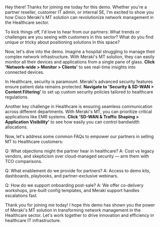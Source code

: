 Hey there! Thanks for joining me today for this demo. Whether you're a partner reseller, customer IT admin, or internal SE, I'm excited to show you how Cisco Meraki's MT solution can revolutionize network management in the Healthcare sector.

To kick things off, I'd love to hear from our partners: What trends or challenges are you seeing with customers in this sector? What do you find unique or tricky about positioning solutions in this space?

Now, let's dive into the demo. Imagine a hospital struggling to manage their complex network infrastructure. With Meraki's MT solution, they can easily monitor all their devices and applications from a single pane of glass. **Click 'Network-wide > Monitor > Clients'** to see real-time insights into connected devices.

In Healthcare, security is paramount. Meraki's advanced security features ensure patient data remains protected. **Navigate to 'Security & SD-WAN > Content Filtering'** to set up custom security policies tailored to healthcare regulations.

Another key challenge in Healthcare is ensuring seamless communication across different departments. With Meraki's MT, you can prioritize critical applications like EMR systems. **Click 'SD-WAN & Traffic Shaping > Application Visibility'** to see how easily you can control bandwidth allocations.

Now, let's address some common FAQs to empower our partners in selling MT to Healthcare customers:

Q: What objections might the partner hear in healthcare?
A: Cost vs legacy vendors, and skepticism over cloud-managed security — arm them with TCO comparisons.

Q: What enablement do we provide for partners?
A: Access to demo kits, dashboards, playbooks, and partner-exclusive webinars.

Q: How do we support onboarding post-sale?
A: We offer co-delivery workshops, pre-built config templates, and Meraki support handles escalations fast.

Thank you for joining me today! I hope this demo has shown you the power of Meraki's MT solution in transforming network management in the Healthcare sector. Let's work together to drive innovation and efficiency in healthcare IT infrastructure.